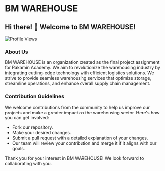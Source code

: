 # BM WAREHOUSE

## Hi there! 👋 Welcome to BM WAREHOUSE!

![Profile Views](https://komarev.com/ghpvc/?username=bm-warehouse&color=brightgreen)

### About Us

BM WAREHOUSE is an organization created as the final project assignment for Rakamin Academy. We aim to revolutionize the warehousing industry by integrating cutting-edge technology with efficient logistics solutions. We strive to provide seamless warehousing services that optimize storage, streamline operations, and enhance overall supply chain management.

### Contribution Guidelines

We welcome contributions from the community to help us improve our projects and make a greater impact on the warehousing sector. Here's how you can get involved:

- Fork our repository.
- Make your desired changes.
- Submit a pull request with a detailed explanation of your changes.
- Our team will review your contribution and merge it if it aligns with our goals.

Thank you for your interest in BM WAREHOUSE! We look forward to collaborating with you.

